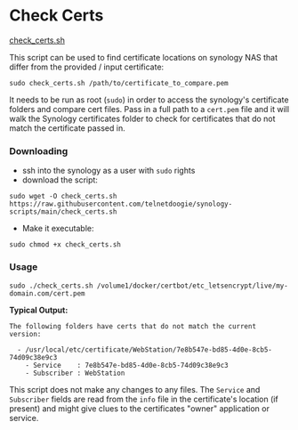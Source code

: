 # Check Certs

[check_certs.sh](./check_certs.sh)

This script can be used to find certificate locations on synology NAS that differ from the provided / input certificate:
```
sudo check_certs.sh /path/to/certificate_to_compare.pem
```
It needs to be run as root (`sudo`) in order to access the synology's certificate folders and compare cert files.
Pass in a full path to a `cert.pem` file and it will walk the Synology certificates folder to check for certificates that
do not match the certificate passed in.

### Downloading

* ssh into the synology as a user with `sudo` rights
* download the script:
```
sudo wget -O check_certs.sh https://raw.githubusercontent.com/telnetdoogie/synology-scripts/main/check_certs.sh
```
* Make it executable:
```
sudo chmod +x check_certs.sh
```

### Usage

```
sudo ./check_certs.sh /volume1/docker/certbot/etc_letsencrypt/live/my-domain.com/cert.pem
```
**Typical Output:**

```
The following folders have certs that do not match the current version:

  - /usr/local/etc/certificate/WebStation/7e8b547e-bd85-4d0e-8cb5-74d09c38e9c3
    - Service    : 7e8b547e-bd85-4d0e-8cb5-74d09c38e9c3
    - Subscriber : WebStation

```
This script does not make any changes to any files. The `Service` and `Subscriber` fields are read from the `info` file in the certificate's location (if present) and might give clues to the certificates "owner" application or service.
